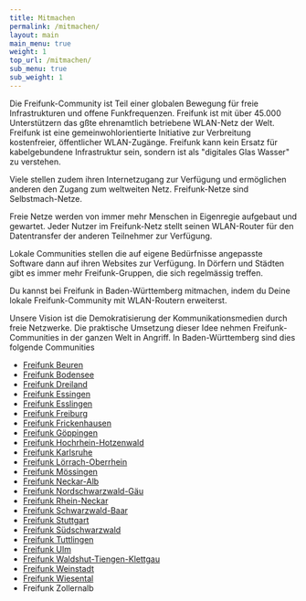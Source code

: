 ```yaml
---
title: Mitmachen
permalink: /mitmachen/
layout: main 
main_menu: true
weight: 1 
top_url: /mitmachen/
sub_menu: true
sub_weight: 1
---
```


Die Freifunk-Community ist Teil einer globalen Bewegung für freie Infrastrukturen und offene Funkfrequenzen. Freifunk ist mit über 45.000 Unterstützern das gßte ehrenamtlich betriebene WLAN-Netz der Welt. Freifunk ist eine gemeinwohlorientierte Initiative zur Verbreitung kostenfreier, öffentlicher WLAN-Zugänge. Freifunk kann kein Ersatz für kabelgebundene Infrastruktur sein, sondern ist als "digitales Glas Wasser" zu verstehen.

Viele stellen zudem ihren Internetzugang zur Verfügung und ermöglichen anderen den Zugang zum weltweiten Netz. Freifunk-Netze sind Selbstmach-Netze. 

Freie Netze werden von immer mehr Menschen in Eigenregie aufgebaut und gewartet. Jeder Nutzer im Freifunk-Netz stellt seinen WLAN-Router für den Datentransfer der anderen Teilnehmer zur Verfügung. 

Lokale Communities stellen die auf eigene Bedürfnisse angepasste Software dann auf ihren Websites zur Verfügung. In Dörfern und Städten gibt es immer mehr Freifunk-Gruppen, die sich regelmässig treffen.

Du kannst bei Freifunk in Baden-Württemberg mitmachen, indem du Deine lokale Freifunk-Community mit WLAN-Routern erweiterst.

Unsere Vision ist die Demokratisierung der Kommunikationsmedien durch freie Netzwerke. Die praktische Umsetzung dieser Idee nehmen Freifunk-Communities in der ganzen Welt in Angriff.
In Baden-Württemberg sind dies folgende Communities

* [Freifunk Beuren](https://www.freifunk-beuren.de)
* [Freifunk Bodensee](https://freifunk-bodensee.net)
* [Freifunk Dreiland](https://freifunk-3laendereck.net)
* [Freifunk Essingen](https://www.freifunk-essingen.de)
* [Freifunk Esslingen](http://freifunk-esslingen.de)
* [Freifunk Freiburg](https://freiburg.freifunk.net)
* [Freifunk Frickenhausen](https://freifunk-frickenhausen.de)
* [Freifunk Göppingen](http://freifunk-goeppingen.de)
* [Freifunk Hochrhein-Hotzenwald](https://freifunk-3laendereck.net)
* [Freifunk Karlsruhe](https://karlsruhe.freifunk.net)
* [Freifunk Lörrach-Oberrhein](https://freifunk-3laendereck.net)
* [Freifunk Mössingen](https://freifunk-moessingen.de/)
* [Freifunk Neckar-Alb](https://www.freifunk-neckaralb.de/)
* [Freifunk Nordschwarzwald-Gäu](https://freifunk-3laendereck.net)
* [Freifunk Rhein-Neckar](https://www.freifunk-rhein-neckar.de/)
* [Freifunk Schwarzwald-Baar](https://freifunk-3laendereck.net)
* [Freifunk Stuttgart](https://freifunk-stuttgart.de/)
* [Freifunk Südschwarzwald](https://freifunk-3laendereck.net)
* [Freifunk Tuttlingen](https://freifunk-tuttlingen.de/)
* [Freifunk Ulm](https://www.freifunk-ulm.de/)
* [Freifunk Waldshut-Tiengen-Klettgau](https://freifunk-3laendereck.net)
* [Freifunk Weinstadt](http://freifunk-weinstadt.de/)
* [Freifunk Wiesental](https://freifunk-3laendereck.net)
* Freifunk Zollernalb

